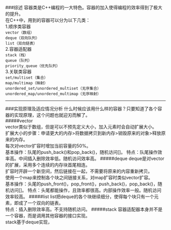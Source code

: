 ###综述
容器类是C++编程的一大特色。容器的加入使得编程的效率得到了极大的提升。  
在C++中，用到的容器可以分为以下几类：  
1.顺序类容器  
`vector（数组）`  
`deque（双向队列）`  
`list（双向链表）`  
2.容器适配器  
`stack（栈）`  
`queue（队列）`  
`priority_queue（优先队列）`  
3.关联类容器  
`set/multiset（集合）`  
`map/multimap（映射）`  
`unordered_set/unordered_multiset（无序集合）`  
`unordered_map/unordered_multimap（无序映射）`  

----

###实现原理及适应情况分析
什么时候应该用什么样的容器？只要知道了各个容器的实现原理，这个问题也就迎刃而解了。  
#####vector  
vector类似于数组，但是可以不预先定义大小，加入元素时会自动扩展大小。  
扩展大小的步骤：申请更大的内存>将数据拷贝到新内存>销毁原来的对象>释放原来的内存。  
每次对vector扩容时增加当前容量的50%。  
基本操作：队尾的push_back()和pop_back()，随机访问[]。
特点：队尾操作效率高。中间插入删除效率低。随机访问效率高。
#####deque
deque是对vector的扩展，采用多个连续的内存块首尾相连。  
扩容时开辟一个新空间，然后链接在一起，不需要将原来的内容重新拷贝。  
使用一个map来控制各个块之间链接关系，对map扩容时类似vector扩容。  
基本操作：头尾的push_front()，pop_front()，push_back()，pop_back()，随机访问[]。
特点：头尾都能操作，且效率都很高。内部操作效率一般。随机访问效率较高。
#####list
list把deque的各个块继续细分，使得每个块只有一个元素，即成了一个双向的链表。  
特点：插入删除效率高。不支持随机访问。
#####stack
容器适配器本身并不是一个容器，而是调用其他容器的接口实现。  
stack基于deque实现，

